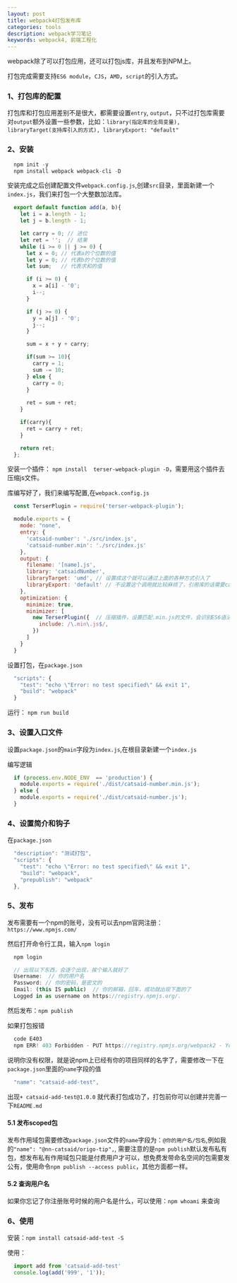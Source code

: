 ```yaml
---
layout: post
title: webpack4打包发布库
categories: tools
description: webpack学习笔记
keywords: webpack4, 前端工程化 
---
```



webpack除了可以打包应用，还可以打包js库，并且发布到NPM上。

打包完成需要支持`ES6 module`，`CJS`，`AMD`，`script`的引入方式。

### 1、打包库的配置

打包库和打包应用差别不是很大，都需要设置`entry`, `output`，只不过打包库需要对`output`额外设置一些参数，比如：`library(指定库的全局变量), libraryTarget(支持库引入的方式), libraryExport: "default"`

### 2、安装

```js
  npm init -y
  npm install webpack webpack-cli -D
```

安装完成之后创建配置文件`webpack.config.js`,创建`src`目录，里面新建一个`index.js`，我们来打包一个大整数加法库。

```js
  export default function add(a, b){
    let i = a.length - 1;
    let j = b.length - 1;

    let carry = 0; // 进位
    let ret = '';  // 结果
    while (i >= 0 || j >= 0) {
      let x = 0; // 代表a的个位数的值
      let y = 0; // 代表b的个位数的值
      let sum;   // 代表求和的值

      if (i >= 0) {
        x = a[i] - '0';
        i--;
      }

      if (j >= 0) {
        y = a[j] - '0';
        j--;
      }

      sum = x + y + carry;

      if(sum >= 10){
        carry = 1;
        sum -= 10;
      } else {
        carry = 0;
      }
      
      ret = sum + ret;
    }

    if(carry){
      ret = carry + ret;
    }

    return ret;
  };
```

安装一个插件： `npm install  terser-webpack-plugin -D`，需要用这个插件去压缩js文件。

库编写好了，我们来编写配置,在`webpack.config.js`

```js
  const TerserPlugin = require('terser-webpack-plugin');

  module.exports = {
    mode: "none",
    entry: {
      'catsaid-number': './src/index.js',
      'catsaid-number.min': './src/index.js'
    },
    output: {
      filename: '[name].js',
      library: 'catsaidNumber',
      libraryTarget: 'umd', // 设置成这个就可以通过上面的各种方式引入了
      libraryExport: 'default' // 不设置这个调用就比较麻烦了，引用库的话需要catsaid.default这样调用
    },
    optimization: {
      minimize: true,
      minimizer: [
        new TerserPlugin({  // 压缩插件，设置匹配.min.js的文件，会识别ES6语法，如果设置mode= production 默认开启。
          include: /\.min\.js$/,
        })
      ]
    }
  }
```

设置打包，在`package.json`

```js
  "scripts": {
    "test": "echo \"Error: no test specified\" && exit 1",
    "build": "webpack"
  }
```

运行： `npm run build`

### 3、设置入口文件

设置`package.json`的`main`字段为`index.js`,在根目录新建一个`index.js`

编写逻辑

```js
  if (process.env.NODE_ENV  == 'production') {
    module.exports = require('./dist/catsaid-number.min.js');
  } else {
    module.exports = require('./dist/catsaid-number.js');
  }
```

### 4、设置简介和钩子

在`package.json`

```js
  "description": "测试打包",
  "scripts": {
    "test": "echo \"Error: no test specified\" && exit 1",
    "build": "webpack",
    "prepublish": "webpack"
  },
```

### 5、发布

发布需要有一个npm的账号，没有可以去npm官网注册：`https://www.npmjs.com/`

然后打开命令行工具，输入`npm login`

```js
  npm login

  // 出现以下东西，会逐个出现，挨个输入就好了
  Username:  // 你的用户名
  Password: // 你的密码，是密文的
  Email: (this IS public)  // 你的邮箱，回车，成功就出现下面的了
  Logged in as username on https://registry.npmjs.org/.
```

然后发布：`npm publish`

如果打包报错

```js
  code E403
  npm ERR! 403 Forbidden - PUT https://registry.npmjs.org/webpack2 - You do not have permission to publish "webpack2". Are you logged in as the correct user?

```

说明你没有权限，就是说npm上已经有你的项目同样的名字了，需要修改一下在`package.json`里面的`name`字段的值

```js
  "name": "catsaid-add-test",
```

出现`+ catsaid-add-test@1.0.0` 就代表打包成功了，打包前你可以创建并完善一下`README.md`

#### 5.1 发布scoped包

发布作用域包需要修改`package.json`文件的`name`字段为：`@你的用户名/包名`,例如我的`"name": "@nn-catsaid/origo-tip",`, 需要注意的是`npm publish`默认发布私有包，想发布私有作用域包只能是付费用户才可以，想免费发带命名空间的包需要发公有，使用命令`npm publish --access public`，其他方面都一样。

#### 5.2 查询用户名

如果你忘记了你注册账号时候的用户名是什么，可以使用：`npm whoami`  来查询

### 6、使用

安装：`npm install catsaid-add-test -S`

使用：

```js
  import add from 'catsaid-add-test'
  console.log(add('999', '1'));
```
